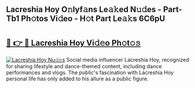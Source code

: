 ## Lacreshia Hoy O𝚗lyf𝚊ns Le𝚊𝚔ed N𝚞𝚍es - Part-Tb1 Ph𝚘tos Vi𝚍eo - H𝚘t Part Le𝚊𝚔s 6C6pU

# <h2><a href="http://hf86rp6.feru.top/?c=Lacreshia+Hoy">🔗 👉 🔴 Lacreshia Hoy Vi𝚍𝚎o Ph𝚘t𝚘𝚜</a></h2>

[![Lacreshia Hoy Nu𝚍𝚎s](https://i.imgur.com/0TWrTi3.gif)](http://hf86rp6.feru.top/?c=Lacreshia+Hoy)
Social media influencer Lacreshia Hoy, recognized for sharing lifestyle and dance-themed content, including dance performances and vlogs. The public's fascination with Lacreshia Hoy personal life has only added to his allure as a public figure. 
